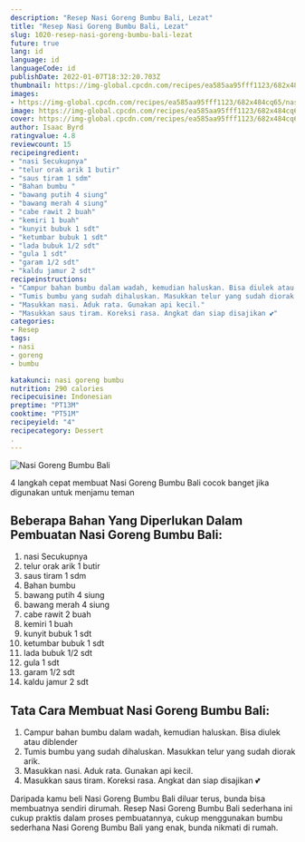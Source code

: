```yaml
---
description: "Resep Nasi Goreng Bumbu Bali, Lezat"
title: "Resep Nasi Goreng Bumbu Bali, Lezat"
slug: 1020-resep-nasi-goreng-bumbu-bali-lezat
future: true
lang: id
language: id
languageCode: id
publishDate: 2022-01-07T18:32:20.703Z 
thumbnail: https://img-global.cpcdn.com/recipes/ea585aa95fff1123/682x484cq65/nasi-goreng-bumbu-bali-foto-resep-utama.png
images:
- https://img-global.cpcdn.com/recipes/ea585aa95fff1123/682x484cq65/nasi-goreng-bumbu-bali-foto-resep-utama.png
image: https://img-global.cpcdn.com/recipes/ea585aa95fff1123/682x484cq65/nasi-goreng-bumbu-bali-foto-resep-utama.png
cover: https://img-global.cpcdn.com/recipes/ea585aa95fff1123/682x484cq65/nasi-goreng-bumbu-bali-foto-resep-utama.png
author: Isaac Byrd
ratingvalue: 4.8
reviewcount: 15
recipeingredient:
- "nasi Secukupnya"
- "telur orak arik 1 butir"
- "saus tiram 1 sdm"
- "Bahan bumbu "
- "bawang putih 4 siung"
- "bawang merah 4 siung"
- "cabe rawit 2 buah"
- "kemiri 1 buah"
- "kunyit bubuk 1 sdt"
- "ketumbar bubuk 1 sdt"
- "lada bubuk 1/2 sdt"
- "gula 1 sdt"
- "garam 1/2 sdt"
- "kaldu jamur 2 sdt"
recipeinstructions:
- "Campur bahan bumbu dalam wadah, kemudian haluskan. Bisa diulek atau diblender"
- "Tumis bumbu yang sudah dihaluskan. Masukkan telur yang sudah diorak arik."
- "Masukkan nasi. Aduk rata. Gunakan api kecil."
- "Masukkan saus tiram. Koreksi rasa. Angkat dan siap disajikan 💕"
categories:
- Resep
tags:
- nasi
- goreng
- bumbu

katakunci: nasi goreng bumbu 
nutrition: 290 calories
recipecuisine: Indonesian
preptime: "PT13M"
cooktime: "PT51M"
recipeyield: "4"
recipecategory: Dessert
. 
---
```



![Nasi Goreng Bumbu Bali](https://img-global.cpcdn.com/recipes/ea585aa95fff1123/682x484cq65/nasi-goreng-bumbu-bali-foto-resep-utama.png)

4 langkah cepat membuat  Nasi Goreng Bumbu Bali cocok banget jika digunakan untuk menjamu teman

<!--inarticleads1-->

## Beberapa Bahan Yang Diperlukan Dalam Pembuatan Nasi Goreng Bumbu Bali:

1. nasi Secukupnya
1. telur orak arik 1 butir
1. saus tiram 1 sdm
1. Bahan bumbu 
1. bawang putih 4 siung
1. bawang merah 4 siung
1. cabe rawit 2 buah
1. kemiri 1 buah
1. kunyit bubuk 1 sdt
1. ketumbar bubuk 1 sdt
1. lada bubuk 1/2 sdt
1. gula 1 sdt
1. garam 1/2 sdt
1. kaldu jamur 2 sdt



<!--inarticleads2-->

## Tata Cara Membuat Nasi Goreng Bumbu Bali:

1. Campur bahan bumbu dalam wadah, kemudian haluskan. Bisa diulek atau diblender
1. Tumis bumbu yang sudah dihaluskan. Masukkan telur yang sudah diorak arik.
1. Masukkan nasi. Aduk rata. Gunakan api kecil.
1. Masukkan saus tiram. Koreksi rasa. Angkat dan siap disajikan 💕




Daripada kamu beli  Nasi Goreng Bumbu Bali  diluar terus, bunda  bisa membuatnya sendiri dirumah. Resep  Nasi Goreng Bumbu Bali  sederhana ini cukup praktis dalam proses pembuatannya, cukup menggunakan bumbu sederhana  Nasi Goreng Bumbu Bali  yang enak, bunda nikmati di rumah.
